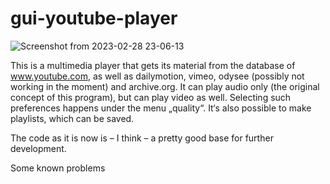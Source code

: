 # gui-youtube-player

![Screenshot from 2023-02-28 23-06-13](https://user-images.githubusercontent.com/121669504/221992385-2d19a9ee-f2bc-49ee-8ea3-2ea998219c7c.png)

This is a multimedia player that gets its material from the database of www.youtube.com, as well as dailymotion, vimeo, odysee (possibly not working in the moment) and archive.org. 
It can play audio only (the original concept of this program), but can play video as well. 
Selecting such preferences happens under the menu „quality“.
It‘s also possible to make playlists, which can be saved.

The code as it is now is – I think – a pretty good base for further development. 

Some known problems
